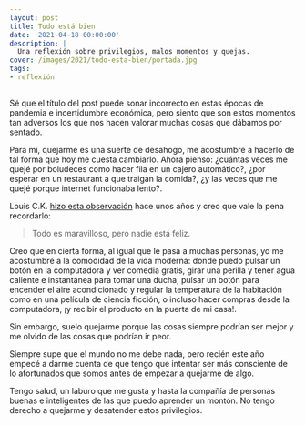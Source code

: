 ```yaml
---
layout: post
title: Todo está bien
date: '2021-04-18 00:00:00'
description: |
  Una reflexión sobre privilegios, malos momentos y quejas.
cover: /images/2021/todo-esta-bien/portada.jpg
tags:
- reflexión
---
```


Sé que el título del post puede sonar incorrecto en estas épocas de pandemia e
incertidumbre económica, pero siento que son estos momentos tan adversos los 
que nos hacen valorar muchas cosas que dábamos por sentado.

Para mí, quejarme es una suerte de desahogo, me acostumbré a hacerlo de tal
forma que hoy me cuesta cambiarlo. Ahora pienso: ¿cuántas veces me quejé por
boludeces como hacer fila en un cajero automático?, ¿por esperar en un restaurant
a que traigan la comida?, ¿y las veces que me quejé porque internet funcionaba lento?.

Louis C.K. [hizo esta observación](https://www.youtube.com/watch?v=q8LaT5Iiwo4)
hace unos años y creo que vale la pena recordarlo:

> Todo es maravilloso, pero nadie está feliz.

Creo que en cierta forma, al igual que le pasa a muchas personas, yo me
acostumbré a la comodidad de la vida moderna: donde puedo pulsar un botón en la
computadora y ver comedia gratis, girar una perilla y tener agua caliente e instantánea
para tomar una ducha, pulsar un botón para encender el aire acondicionado y regular
la temperatura de la habitación como en una película de ciencia ficción, o
incluso hacer compras desde la computadora, ¡y recibir el producto en la puerta
de mi casa!.

Sin embargo, suelo quejarme porque las cosas siempre podrían ser mejor y me
olvido de las cosas que podrían ir peor.

Siempre supe que el mundo no me debe nada, pero recién este año empecé a darme
cuenta de que tengo que intentar ser más consciente de lo afortunados que somos
antes de empezar a quejarme de algo.

Tengo salud, un laburo que me gusta y hasta la compañía de personas buenas e
inteligentes de las que puedo aprender un montón. No tengo derecho a quejarme
y desatender estos privilegios.

